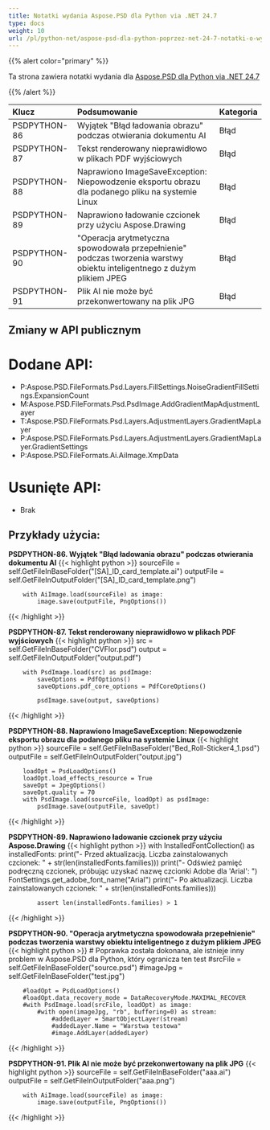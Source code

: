 ```yaml
---
title: Notatki wydania Aspose.PSD dla Python via .NET 24.7
type: docs
weight: 10
url: /pl/python-net/aspose-psd-dla-python-poprzez-net-24-7-notatki-o-wydaniu/
---
```


{{% alert color="primary" %}}

Ta strona zawiera notatki wydania dla [Aspose.PSD dla Python via .NET 24.7](https://pypi.org/project/aspose-psd/)

{{% /alert %}}

| **Klucz**      | **Podsumowanie**                                                                                                       | **Kategoria** |
|:-------------|:------------------------------------------------------------------------------------------------------------------|:-------------|
| PSDPYTHON-86 | Wyjątek "Błąd ładowania obrazu" podczas otwierania dokumentu AI                                          | Błąd      |
| PSDPYTHON-87 | Tekst renderowany nieprawidłowo w plikach PDF wyjściowych                                                    | Błąd      |
| PSDPYTHON-88 | Naprawiono ImageSaveException: Niepowodzenie eksportu obrazu dla podanego pliku na systemie Linux            | Błąd      |
| PSDPYTHON-89 | Naprawiono ładowanie czcionek przy użyciu Aspose.Drawing                                                    | Błąd      |
| PSDPYTHON-90 | "Operacja arytmetyczna spowodowała przepełnienie" podczas tworzenia warstwy obiektu inteligentnego z dużym plikiem JPEG | Błąd      |
| PSDPYTHON-91 | Plik AI nie może być przekonwertowany na plik JPG                                                | Błąd      |

## **Zmiany w API publicznym**
# **Dodane API:**
- P:Aspose.PSD.FileFormats.Psd.Layers.FillSettings.NoiseGradientFillSettings.ExpansionCount
- M:Aspose.PSD.FileFormats.Psd.PsdImage.AddGradientMapAdjustmentLayer
- T:Aspose.PSD.FileFormats.Psd.Layers.AdjustmentLayers.GradientMapLayer
- P:Aspose.PSD.FileFormats.Psd.Layers.AdjustmentLayers.GradientMapLayer.GradientSettings
- P:Aspose.PSD.FileFormats.Ai.AiImage.XmpData

# **Usunięte API:**
- Brak

## **Przykłady użycia:**

**PSDPYTHON-86. Wyjątek "Błąd ładowania obrazu" podczas otwierania dokumentu AI**
{{< highlight python >}}
        sourceFile = self.GetFileInBaseFolder("[SA]_ID_card_template.ai")
        outputFile = self.GetFileInOutputFolder("[SA]_ID_card_template.png")

        with AiImage.load(sourceFile) as image:
            image.save(outputFile, PngOptions())
{{< /highlight >}}

**PSDPYTHON-87. Tekst renderowany nieprawidłowo w plikach PDF wyjściowych**
{{< highlight python >}}
        src = self.GetFileInBaseFolder("CVFlor.psd")
        output = self.GetFileInOutputFolder("output.pdf")

        with PsdImage.load(src) as psdImage:
            saveOptions = PdfOptions()
            saveOptions.pdf_core_options = PdfCoreOptions()

            psdImage.save(output, saveOptions)
{{< /highlight >}}


**PSDPYTHON-88. Naprawiono ImageSaveException: Niepowodzenie eksportu obrazu dla podanego pliku na systemie Linux**
{{< highlight python >}}
        sourceFile = self.GetFileInBaseFolder("Bed_Roll-Sticker4_1.psd")
        outputFile = self.GetFileInOutputFolder("output.jpg")

        loadOpt = PsdLoadOptions()
        loadOpt.load_effects_resource = True
        saveOpt = JpegOptions()
        saveOpt.quality = 70
        with PsdImage.load(sourceFile, loadOpt) as psdImage:
            psdImage.save(outputFile, saveOpt)
{{< /highlight >}}


**PSDPYTHON-89. Naprawiono ładowanie czcionek przy użyciu Aspose.Drawing**
{{< highlight python >}}
        with InstalledFontCollection() as installedFonts:
            print("- Przed aktualizacją. Liczba zainstalowanych czcionek: " + str(len(installedFonts.families)))
            print("- Odśwież pamięć podręczną czcionek, próbując uzyskać nazwę czcionki Adobe dla 'Arial': ")
            FontSettings.get_adobe_font_name("Arial")
            print("- Po aktualizacji. Liczba zainstalowanych czcionek: " + str(len(installedFonts.families)))

            assert len(installedFonts.families) > 1
{{< /highlight >}}


**PSDPYTHON-90. "Operacja arytmetyczna spowodowała przepełnienie" podczas tworzenia warstwy obiektu inteligentnego z dużym plikiem JPEG**
{{< highlight python >}}
        # Poprawka została dokonana, ale istnieje inny problem w Aspose.PSD dla Python, który ogranicza ten test
        #srcFile = self.GetFileInBaseFolder("source.psd")
        #imageJpg = self.GetFileInBaseFolder("test.jpg")

        #loadOpt = PsdLoadOptions()
        #loadOpt.data_recovery_mode = DataRecoveryMode.MAXIMAL_RECOVER
        #with PsdImage.load(srcFile, loadOpt) as image:
            #with open(imageJpg, "rb", buffering=0) as stream:
                #addedLayer = SmartObjectLayer(stream)
                #addedLayer.Name = "Warstwa testowa"
                #image.AddLayer(addedLayer)
{{< /highlight >}}


**PSDPYTHON-91. Plik AI nie może być przekonwertowany na plik JPG**
{{< highlight python >}}
        sourceFile = self.GetFileInBaseFolder("aaa.ai")
        outputFile = self.GetFileInOutputFolder("aaa.png")

        with AiImage.load(sourceFile) as image:
            image.save(outputFile, PngOptions())
{{< /highlight >}}

